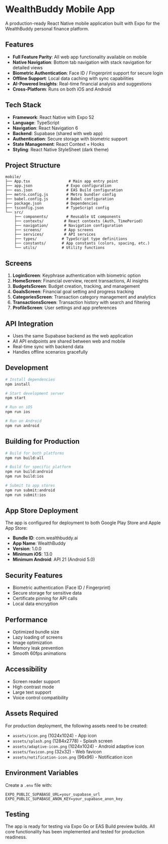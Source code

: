 # WealthBuddy Mobile App

A production-ready React Native mobile application built with Expo for the WealthBuddy personal finance platform.

## Features

- **Full Feature Parity**: All web app functionality available on mobile
- **Native Navigation**: Bottom tab navigation with stack navigation for detailed views
- **Biometric Authentication**: Face ID / Fingerprint support for secure login
- **Offline Support**: Local data caching with sync capabilities
- **AI-Powered Insights**: Real-time financial analysis and suggestions
- **Cross-Platform**: Runs on both iOS and Android

## Tech Stack

- **Framework**: React Native with Expo 52
- **Language**: TypeScript
- **Navigation**: React Navigation 6
- **Backend**: Supabase (shared with web app)
- **Authentication**: Secure storage with biometric support
- **State Management**: React Context + Hooks
- **Styling**: React Native StyleSheet (dark theme)

## Project Structure

```
mobile/
├── App.tsx                 # Main app entry point
├── app.json               # Expo configuration
├── eas.json               # EAS Build configuration
├── metro.config.js        # Metro bundler config
├── babel.config.js        # Babel configuration
├── package.json           # Dependencies
├── tsconfig.json          # TypeScript config
└── src/
    ├── components/        # Reusable UI components
    ├── contexts/         # React contexts (Auth, TimePeriod)
    ├── navigation/       # Navigation configuration
    ├── screens/          # App screens
    ├── services/         # API services
    ├── types/           # TypeScript type definitions
    ├── constants/       # App constants (colors, spacing, etc.)
    └── utils/           # Utility functions
```

## Screens

1. **LoginScreen**: Keyphrase authentication with biometric option
2. **HomeScreen**: Financial overview, recent transactions, AI insights
3. **BudgetsScreen**: Budget creation, tracking, and management
4. **GoalsScreen**: Financial goal setting and progress tracking
5. **CategoriesScreen**: Transaction category management and analytics
6. **TransactionsScreen**: Transaction history with search and filtering
7. **ProfileScreen**: User settings and app preferences

## API Integration

- Uses the same Supabase backend as the web application
- All API endpoints are shared between web and mobile
- Real-time sync with backend data
- Handles offline scenarios gracefully

## Development

```bash
# Install dependencies
npm install

# Start development server
npm start

# Run on iOS
npm run ios

# Run on Android
npm run android
```

## Building for Production

```bash
# Build for both platforms
npm run build:all

# Build for specific platform
npm run build:android
npm run build:ios

# Submit to app stores
npm run submit:android
npm run submit:ios
```

## App Store Deployment

The app is configured for deployment to both Google Play Store and Apple App Store:

- **Bundle ID**: com.wealthbuddy.ai
- **App Name**: WealthBuddy
- **Version**: 1.0.0
- **Minimum iOS**: 13.0
- **Minimum Android**: API 21 (Android 5.0)

## Security Features

- Biometric authentication (Face ID / Fingerprint)
- Secure storage for sensitive data
- Certificate pinning for API calls
- Local data encryption

## Performance

- Optimized bundle size
- Lazy loading of screens
- Image optimization
- Memory leak prevention
- Smooth 60fps animations

## Accessibility

- Screen reader support
- High contrast mode
- Large text support
- Voice control compatibility

## Assets Required

For production deployment, the following assets need to be created:

- `assets/icon.png` (1024x1024) - App icon
- `assets/splash.png` (1284x2778) - Splash screen
- `assets/adaptive-icon.png` (1024x1024) - Android adaptive icon
- `assets/favicon.png` (32x32) - Web favicon
- `assets/notification-icon.png` (96x96) - Notification icon

## Environment Variables

Create a `.env` file with:

```
EXPO_PUBLIC_SUPABASE_URL=your_supabase_url
EXPO_PUBLIC_SUPABASE_ANON_KEY=your_supabase_anon_key
```

## Testing

The app is ready for testing via Expo Go or EAS Build preview builds. All core functionality has been implemented and tested for production readiness.
